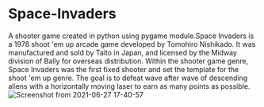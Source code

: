 # Space-Invaders
A shooter game created in python using pygame module.Space Invaders is a 1978
shoot 'em up arcade game developed by Tomohiro Nishikado. It was manufactured 
and sold by Taito in Japan, and licensed by the Midway division of Bally for 
overseas distribution. Within the shooter game genre, Space Invaders was the first 
fixed shooter and set the template for the shoot 'em up genre. The goal is to defeat
wave after wave of descending aliens with a horizontally moving laser to earn 
as many points as possible.
![Screenshot from 2021-06-27 17-40-57](https://user-images.githubusercontent.com/51510817/123548840-6fdda500-d734-11eb-90a6-0d1f5121e4b8.png)
